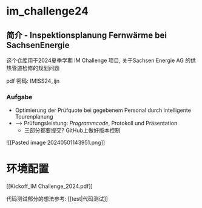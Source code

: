 # im_challenge24

## 简介 - Inspektionsplanung Fernwärme bei SachsenEnergie

这个仓库用于2024夏季学期 IM Challenge 项目, 关于Sachsen Energie AG 的供热管道检修的规划问题

pdf 密码: IM!SS24_ijn


### Aufgabe
- Optimierung der Prüfquote bei gegebenem Personal durch intelligente Tourenplanung
- --> Prüfungsleistung: *Programmcode*, Protokoll und Präsentation
	- 三部分都要提交? GitHub上做好版本控制



![[Pasted image 20240501143951.png]]


# 环境配置
[[Kickoff_IM Challenge_2024.pdf]]

代码测试部分的想法参考: [[test|代码测试]]


